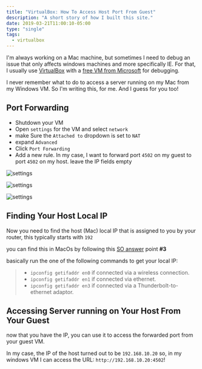 ```yaml
---
title: "VirtualBox: How To Access Host Port From Guest"
description: "A short story of how I built this site."
date: 2019-03-21T11:00:10-05:00
type: "single"
tags:
  - virtualbox
---
```


I'm always working on a Mac machine, but sometimes I need to debug an issue that only affects windows machines and more specifically IE. For that, I usually use [VirtualBox](https://www.virtualbox.org/) with a [free VM from Microsoft](https://developer.microsoft.com/en-us/microsoft-edge/tools/vms/) for debugging.

I never remember what to do to access a server running on my Mac from my Windows VM. So I'm writing this, for me. And I guess for you too!


## Port Forwarding
- Shutdown your VM
- Open `settings` for the VM and select `network`
- make Sure the `Attached to` dropdown is set to `NAT`
- expand `Advanced`
- Click `Port Forwarding`
- Add a new rule. In my case, I want to forward port `4502` on my guest to port `4502` on my host. leave the IP fields empty


![settings](/img/virtualbox-settings.png)

![settings](/img/virtualbox-network.png)

![settings](/img/virtualbox-port-forwarding.png)

## Finding Your Host Local IP
Now you need to find the host (Mac) local IP that is assigned to you by your router, this typically starts with `192`

you can find this in MacOs by following this [SO answer](https://apple.stackexchange.com/a/212207/255822) point **#3**

basically run the one of the following commands to get your local IP:

> - `ipconfig getifaddr en0` if connected via a wireless connection.
> - `ipconfig getifaddr en1` if connected via ethernet.
> - `ipconfig getifaddr en3` if connected via a Thunderbolt-to-ethernet adaptor.

## Accessing Server running on Your Host From Your Guest

now that you have the IP, you can use it to access the forwarded port from your guest VM.

In my case, the IP of the host turned out to be `192.168.10.20` so, in my windows VM I can access the URL: `http://192.168.10.20:4502`!


